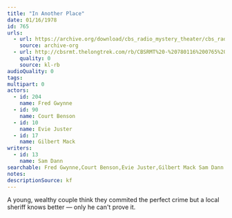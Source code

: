 ```yaml
---
title: "In Another Place"
date: 01/16/1978
id: 765
urls: 
  - url: https://archive.org/download/cbs_radio_mystery_theater/cbs_radio_mystery_theater-0751-0800.zip/cbs_radio_mystery_theater-0751-0800%2Fcbsrmt_0765_in_another_place.mp3
    source: archive-org
  - url: http://cbsrmt.thelongtrek.com/rb/CBSRMT%20-%20780116%200765%20In%20Another%20Place_WLNH-FM__rb.mp3
    quality: 0
    source: kl-rb
audioQuality: 0
tags: 
multipart: 0
actors:  
  - id: 204
    name: Fred Gwynne  
  - id: 90
    name: Court Benson  
  - id: 10
    name: Evie Juster  
  - id: 17
    name: Gilbert Mack
writers:  
  - id: 13
    name: Sam Dann
searchable: Fred Gwynne,Court Benson,Evie Juster,Gilbert Mack Sam Dann
notes: 
descriptionSource: kf
---
```

A young, wealthy couple think they commited the perfect crime but a local sheriff knows better — only he can't prove it.